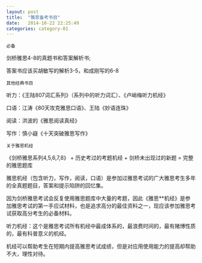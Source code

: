 ```yaml
---
layout: post
title:  "雅思备考书目"
date:   2014-10-22 22:25:49
categories: category-01
---
```


`必备`

剑桥雅思4-8的真题书和答案解析书;

答案书应该买胡敏写的解析3-5，和成刚写的6-8

`其他经典书目`

听力：《王陆807词汇系列》（系列中的听力词汇）、《卢峭梅听力机经》

口语：江涛《80天攻克雅思口语》、王陆《妙语连珠》

阅读：洪波的《雅思阅读真经》

写作：慎小嶷《十天突破雅思写作》

`关于雅思机经`

《剑桥雅思系列4,5,6,7,8》 + 历史考过的考题机经 + 剑桥未出现过的新题 = 完整的雅思题库

雅思机经（包含听力，写作，阅读，口语）是参加过雅思考试的广大雅思考生多年的全真题题目，答案和提示陷阱的回忆集。

因为剑桥雅思考试会反复使用雅思题库中大量的考题，因此《雅思**机经》是参加雅思考试的第一手应试材料，也是追求高分的最佳资料之一，现应该参加雅思考试获取高分考生的必备材料。

听力机经：这个是雅思考试所有机经中最成体系的，最浪费时间的，最有赌博性质的，最有科普意义的机经。

机经可以帮助考生在短期内提高雅思考试成绩，但是对应用使用能力的提高却帮助不大，理性对待。
